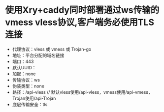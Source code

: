 
#   使用Xry+caddy同时部署通过ws传输的vmess vless协议,客户端务必使用TLS连接


* 代理协议：vless 或 vmess 或 Trojan-go
* 地址：平台分配的域名链接
* 端口：443
* 默认UUID：
* 加密：none
* 传输协议：ws
* 伪装类型：none
* 路径：/api-vless // 默认vless使用/api-vless，vmess使用/api-vmess，Trojan使用/api-Trojan
* 底层传输安全：tls
